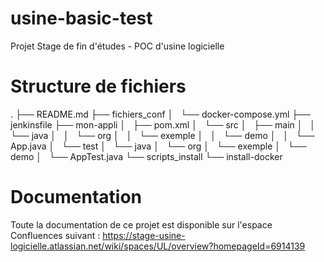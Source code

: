 # usine-basic-test
Projet Stage de fin d'études - POC d'usine logicielle

# Structure de fichiers
.
├── README.md
├── fichiers_conf
│   └── docker-compose.yml
├── jenkinsfile
├── mon-appli
│   ├── pom.xml
│   └── src
│       ├── main
│       │   └── java
│       │       └── org
│       │           └── exemple
│       │               └── demo
│       │                   └── App.java
│       └── test
│           └── java
│               └── org
│                   └── exemple
│                       └── demo
│                           └── AppTest.java
└── scripts_install
    └── install-docker

# Documentation
Toute la documentation de ce projet est disponible sur l'espace Confluences suivant : https://stage-usine-logicielle.atlassian.net/wiki/spaces/UL/overview?homepageId=6914139 
